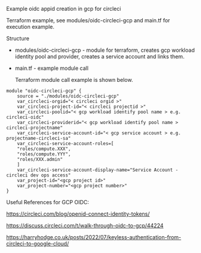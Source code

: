 Example oidc appid creation in gcp for circleci

Terraform example, see modules/oidc-circleci-gcp and main.tf for execution example.

Structure

- modules/oidc-circleci-gcp - module for terraform, creates gcp workload identity pool and provider, creates a service account and links them.
- main.tf - example module call
  
  Terraform module call example is shown below.


```
module "oidc-circleci-gcp" {
    source = "./modules/oidc-circleci-gcp"
    var_circleci-orgid="< circleci orgid >"
    var_circleci-project-id="< circleci projectid >"
    var_circleci-poolid="< gcp workload identify pool name > e.g. circleci-oidc"
    var_circleci-providerid="< gcp workload identify pool name > circleci-projectname"
    var_circleci-service-account-id="< gcp service account > e.g. projectname-circleci-sa"
    var_circleci-service-account-roles=[
    "roles/compute.XXX",
    "roles/compute.YYY",
    "roles/XXX.admin"
    ]
    var_circleci-service-account-display-name="Service Account - circleci dev ops access"
    var_project-id="<gcp project id>"
    var_project-number="<gcp project number>"
}
```

Useful References for GCP OIDC:

https://circleci.com/blog/openid-connect-identity-tokens/

https://discuss.circleci.com/t/walk-through-oidc-to-gcp/44224

https://harryhodge.co.uk/posts/2022/07/keyless-authentication-from-circleci-to-google-cloud/


